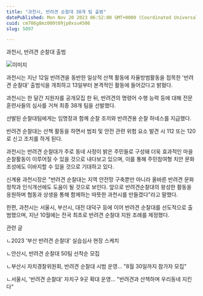 ```yaml
---
title: "과천시, 반려견 순찰대 38개 팀 출범"
datePublished: Mon Nov 20 2023 06:52:00 GMT+0000 (Coordinated Universal Time)
cuid: cm706g8mz000t09jp0xsu4506
slug: 5897

---
```



과천시, 반려견 순찰대 출범

![이미지](https://cdn.hashnode.com/res/hashnode/image/upload/v1739259920482/f032e6aa-0966-4b9e-99b1-bd3966586b97.jpeg)

과천시는 지난 12일 반려견을 동반한 일상적 산책 활동에 자율방범활동을 접목한 '반려견 순찰대' 출범식을 개최하고 13일부터 본격적인 활동에 들어갔다고 밝혔다.

과천시는 한 달간 지원자를 공개모집 한 뒤, 반려견의 명령어 수행 능력 등에 대해 전문훈련사들의 심사를 거쳐 최종 38개 팀을 선발했다.

선발된 순찰대팀에게는 임명장과 함께 순찰 조끼와 반려견용 순찰 하네스를 지급했다.

반려견 순찰대는 산책 활동을 하면서 범죄 및 안전 관련 위험 요소 발견 시 112 또는 120로 신고 조치를 하게 된다.

과천시는 반려견 순찰대가 주로 동네 사정이 밝은 주민들로 구성돼 더욱 효과적인 마을 순찰활동이 이루어질 수 있을 것으로 내다보고 있으며, 이를 통해 주민참여형 치안 문화 조성에도 이바지할 수 있을 것으로 기대하고 있다.

신계용 과천시장은 "반려견 순찰대는 지역 안전망 구축뿐만 아니라 올바른 반려견 문화 정착과 인식개선에도 도움이 될 것으로 보인다. 앞으로 반려견순찰대의 왕성한 활동을 응원하며 협동과 상생을 통해 함께하는 따뜻한 과천시를 만들겠다"라고 말했다.

한편, 과천시는 서울시, 부산시, 대전 대덕구 등에 이어 반려견 순찰대를 선도적으로 출범했으며, 지난 10월에는 전국 최초로 반려견 순찰대 지원 조례를 제정했다.

관련 글

ㄴ2023 '부산 반려견 순찰대' 실습심사 현장 스케치

ㄴ안산시, 반려견 순찰대 50팀 선착순 모집

ㄴ부산시 자치경찰위원회, 반려견 순찰대 시범 운영... "8월 30일까지 참가자 모집"

ㄴ서울시, '반려견 순찰대' 자치구 9곳 확대 운영... "반려견과 산책하며 우리동네 지킨다"